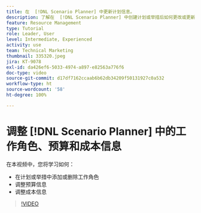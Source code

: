```yaml
---
title: 在  [!DNL Scenario Planner] 中更新计划信息。
description: 了解在  [!DNL Scenario Planner] 中创建计划或举措后如何更改或更新工作角色、预算或成本信息。
feature: Resource Management
type: Tutorial
role: Leader, User
level: Intermediate, Experienced
activity: use
team: Technical Marketing
thumbnail: 335320.jpeg
jira: KT-9078
exl-id: da426ef6-5033-4974-a897-e82563a776f6
doc-type: video
source-git-commit: d17df7162ccaab6b62db34209f50131927c0a532
workflow-type: ht
source-wordcount: '58'
ht-degree: 100%

---
```


# 调整 [!DNL Scenario Planner] 中的工作角色、预算和成本信息

在本视频中，您将学习如何：

* 在计划或举措中添加或删除工作角色
* 调整预算信息
* 调整成本信息

>[!VIDEO](https://video.tv.adobe.com/v/335320/?quality=12&learn=on&enablevpops)
